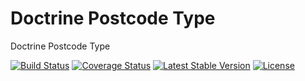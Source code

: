 # Doctrine Postcode Type
Doctrine Postcode Type

[![Build Status](https://travis-ci.org/vasildakov/postcode-doctrine.svg?branch=master)](https://travis-ci.org/vasildakov/doctrine-postcode)
[![Coverage Status](https://coveralls.io/repos/github/vasildakov/postcode-doctrine/badge.svg?branch=master)](https://coveralls.io/github/vasildakov/doctrine-postcode?branch=master)
[![Latest Stable Version](https://poser.pugx.org/vasildakov/postcode-doctrine/v/stable)](https://packagist.org/packages/vasildakov/doctrine-postcode)
[![License](https://poser.pugx.org/vasildakov/postcode-doctrine/license)](https://packagist.org/packages/vasildakov/doctrine-postcode)


